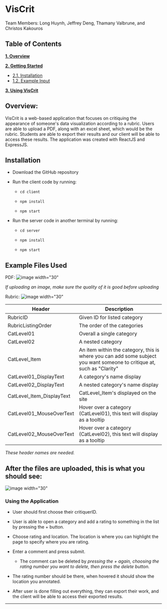 # VisCrit

Team Members: Long Huynh, Jeffrey Deng, Thamany Valbrune, and Christos Kakouros
## Table of Contents

**[1. Overview ](#heading--1)**

**[2. Getting Started ](#heading--2)**
  * [2.1. Installation ](#heading--2)
  * [1.2. Example Input ](#heading--1-2)

**[3. Using VisCrit ](#heading--3)**


## Overview: <a name="heading--1"/>

VisCrit is a web-based application that focuses on critiquing the appearance of someone's data visualization according to a rubric. Users are able to upload a PDF, along with an excel sheet, which would be the rubric. Students are able to export their results and our client will be able to access these results. The application was created with ReactJS and ExpressJS.

## Installation <a name="heading--2"/>

* Download the GitHub repository

* Run the client code by running:

  * `cd client`

  * `npm install`

  * `npm start`

* Run the server code in another terminal by running:

  * `cd server`

  * `npm install`

  * `npm start`

## Example Files Used <a name="heading--1-2"/>
PDF:
![image width="30"](https://github.com/longy2k/VisCrit/assets/90154619/95ff538a-9a00-4129-976c-40d7c485650b)

*If uploading an image, make sure the quality of it is good before uploading*

Rubric:
![image width="30"](https://github.com/longy2k/VisCrit/assets/90154619/b5b66cd5-5ded-4e98-af40-70abe2689b71)

| Header | Description |
| --- | --- |
| RubricID | Given ID for listed category |
| RubricListingOrder | The order of the categories |
| CatLevel01 | Overall a single category |
| CatLevel02  | A nested category |
| CatLevel_Item | An item within the category, this is where you can add some subject you want someone to critique at, such as "Clarity" |
| CatLevel01_DisplayText | A category's name display |
| CatLevel02_DisplayText | A nested category's name display |
| CatLevel_Item_DisplayText | CatLevel_Item's displayed on the site |
| CatLevel01_MouseOverText | Hover over a category (CatLevel01), this text will display as a tooltip |
| CatLevel02_MouseOverText | Hover over a category (CatLevel02), this text will display as a tooltip |

*These header names are needed.*

## After the files are uploaded, this is what you should see:
![image width="30"](https://github.com/longy2k/VisCrit/assets/90154619/758931af-ee00-449f-983f-06153fbe360c)

### Using the Application <a name="heading--3"/> 

* User should first choose their critiquerID.

* User is able to open a category and add a rating to something in the list by pressing the + button. 

* Choose rating and location. The location is where you can highlight the page to specify where you are rating. 

* Enter a comment and press submit. 
  * The comment can be deleted by *pressing the + again, choosing the rating number you want to delete, then press the delete button.* 

* The rating number should be there, when hovered it should show the location you annotated.

* After user is done filling out everything, they can export their work, and the client will be able to access their exported results. 



--------
